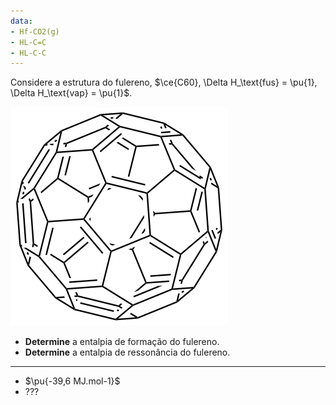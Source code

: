 ```yaml
---
data:
- Hf-CO2(g)
- HL-C=C
- HL-C-C
---
```

Considere a estrutura do fulereno, $\ce{C60}, \Delta H_\text{fus} = \pu{1},  \Delta H_\text{vap} = \pu{1}$.

![Fulereno](2A46-1M.svg)

- **Determine** a entalpia de formação do fulereno.
- **Determine** a entalpia de ressonância do fulereno.

---

- $\pu{-39,6 MJ.mol-1}$
- ??? 

